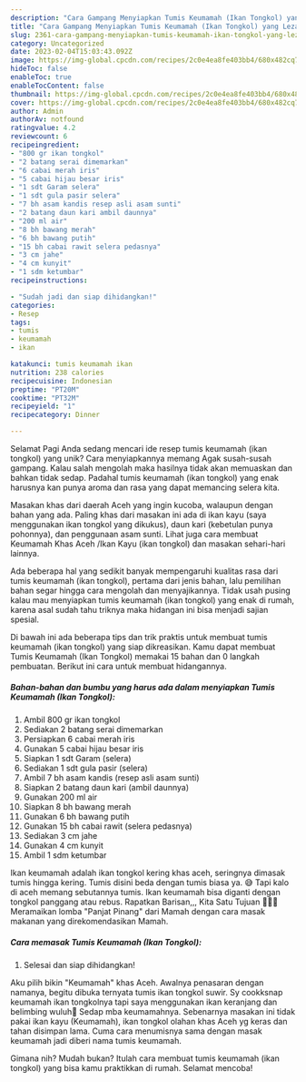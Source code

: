 ```yaml
---
description: "Cara Gampang Menyiapkan Tumis Keumamah (Ikan Tongkol) yang Lezat, Sempurna"
title: "Cara Gampang Menyiapkan Tumis Keumamah (Ikan Tongkol) yang Lezat, Sempurna"
slug: 2361-cara-gampang-menyiapkan-tumis-keumamah-ikan-tongkol-yang-lezat-sempurna
category: Uncategorized
date: 2023-02-04T15:03:43.092Z
image: https://img-global.cpcdn.com/recipes/2c0e4ea8fe403bb4/680x482cq70/tumis-keumamah-ikan-tongkol-foto-resep-utama.jpg
hideToc: false
enableToc: true
enableTocContent: false
thumbnail: https://img-global.cpcdn.com/recipes/2c0e4ea8fe403bb4/680x482cq70/tumis-keumamah-ikan-tongkol-foto-resep-utama.jpg
cover: https://img-global.cpcdn.com/recipes/2c0e4ea8fe403bb4/680x482cq70/tumis-keumamah-ikan-tongkol-foto-resep-utama.jpg
author: Admin
authorAv: notfound
ratingvalue: 4.2
reviewcount: 6
recipeingredient:
- "800 gr ikan tongkol"
- "2 batang serai dimemarkan"
- "6 cabai merah iris"
- "5 cabai hijau besar iris"
- "1 sdt Garam selera"
- "1 sdt gula pasir selera"
- "7 bh asam kandis resep asli asam sunti"
- "2 batang daun kari ambil daunnya"
- "200 ml air"
- "8 bh bawang merah"
- "6 bh bawang putih"
- "15 bh cabai rawit selera pedasnya"
- "3 cm jahe"
- "4 cm kunyit"
- "1 sdm ketumbar"
recipeinstructions:

- "Sudah jadi dan siap dihidangkan!"
categories:
- Resep
tags:
- tumis
- keumamah
- ikan

katakunci: tumis keumamah ikan 
nutrition: 238 calories
recipecuisine: Indonesian
preptime: "PT20M"
cooktime: "PT32M"
recipeyield: "1"
recipecategory: Dinner

---
```



Selamat Pagi Anda sedang mencari ide resep tumis keumamah (ikan tongkol) yang unik? Cara menyiapkannya memang Agak susah-susah gampang. Kalau salah mengolah maka hasilnya tidak akan memuaskan dan bahkan tidak sedap. Padahal tumis keumamah (ikan tongkol) yang enak harusnya kan punya aroma dan rasa yang dapat memancing selera kita.


Masakan khas dari daerah Aceh yang ingin kucoba, walaupun dengan bahan yang ada. Paling khas dari masakan ini ada di ikan kayu (saya menggunakan ikan tongkol yang dikukus), daun kari (kebetulan punya pohonnya), dan penggunaan asam sunti. Lihat juga cara membuat Keumamah Khas Aceh /Ikan Kayu (ikan tongkol) dan masakan sehari-hari lainnya.

Ada beberapa hal yang sedikit banyak mempengaruhi kualitas rasa dari tumis keumamah (ikan tongkol), pertama dari jenis bahan, lalu pemilihan bahan segar hingga cara mengolah dan menyajikannya. Tidak usah pusing kalau mau menyiapkan tumis keumamah (ikan tongkol) yang enak di rumah, karena asal sudah tahu triknya maka hidangan ini bisa menjadi sajian spesial.


Di bawah ini ada beberapa tips dan trik praktis untuk membuat tumis keumamah (ikan tongkol) yang siap dikreasikan. Kamu dapat membuat Tumis Keumamah (Ikan Tongkol) memakai 15 bahan dan 0 langkah pembuatan. Berikut ini cara untuk membuat hidangannya.

<!--inarticleads1-->

##### Bahan-bahan dan bumbu yang harus ada dalam menyiapkan Tumis Keumamah (Ikan Tongkol):

1. Ambil 800 gr ikan tongkol
1. Sediakan 2 batang serai dimemarkan
1. Persiapkan 6 cabai merah iris
1. Gunakan 5 cabai hijau besar iris
1. Siapkan 1 sdt Garam (selera)
1. Sediakan 1 sdt gula pasir (selera)
1. Ambil 7 bh asam kandis (resep asli asam sunti)
1. Siapkan 2 batang daun kari (ambil daunnya)
1. Gunakan 200 ml air
1. Siapkan 8 bh bawang merah
1. Gunakan 6 bh bawang putih
1. Gunakan 15 bh cabai rawit (selera pedasnya)
1. Sediakan 3 cm jahe
1. Gunakan 4 cm kunyit
1. Ambil 1 sdm ketumbar


Ikan keumamah adalah ikan tongkol kering khas aceh, seringnya dimasak tumis hingga kering. Tumis disini beda dengan tumis biasa ya. 😅 Tapi kalo di aceh memang sebutannya tumis. Ikan keumamah bisa diganti dengan tongkol panggang atau rebus. Rapatkan Barisan,,, Kita Satu Tujuan 💪💪💪 Meramaikan lomba &#34;Panjat Pinang&#34; dari Mamah dengan cara masak makanan yang direkomendasikan Mamah. 

<!--inarticleads2-->

##### Cara memasak Tumis Keumamah (Ikan Tongkol):


1. Selesai dan siap dihidangkan!

Aku pilih bikin &#34;Keumamah&#34; khas Aceh. Awalnya penasaran dengan namanya, begitu dibuka ternyata tumis ikan tongkol suwir. Sy cookksnap keumamah ikan tongkolnya tapi saya menggunakan ikan keranjang dan belimbing wuluh🤭 Sedap mba keumamahnya. Sebenarnya masakan ini tidak pakai ikan kayu (Keumamah), ikan tongkol olahan khas Aceh yg keras dan tahan disimpan lama. Cuma cara menumisnya sama dengan masak keumamah jadi diberi nama tumis keumamah. 

Gimana nih? Mudah bukan? Itulah cara membuat tumis keumamah (ikan tongkol) yang bisa kamu praktikkan di rumah. Selamat mencoba!
